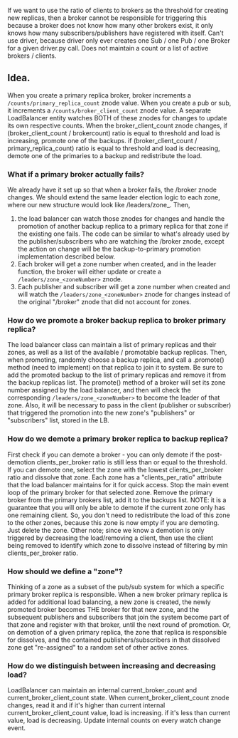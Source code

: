 If we want to use the ratio of clients to brokers as the threshold for creating new replicas, then a broker cannot be responsible for triggering this because a broker does not know how many other brokers exist, it only knows how many subscribers/publishers have registered with itself. Can't use driver, because driver only ever creates one Sub / one Pub / one Broker for a given driver.py call. Does not maintain a count or a list of active brokers / clients.

## Idea.
When you create a primary replica broker, broker increments a `/counts/primary_replica_count` znode value. When you create a pub or sub, it increments a `/counts/broker_client_count` znode value. A separate LoadBalancer entity watches BOTH of these znodes for changes to update its own respective counts. When the broker_client_count znode changes, if (broker_client_count / brokercount) ratio is equal to threshold and load is increasing, promote one of the backups. if (broker_client_count / primary_replica_count) ratio is equal to threshold and load is decreasing, demote one of the primaries to a backup and redistribute the load.

### What if a primary broker actually fails?
We already have it set up so that when a broker fails, the /broker znode changes. We should extend the same leader election logic to each zone, where our new structure would look like /leaders/zone_<zoneNumber>. Then,
1. the load balancer can watch those znodes for changes and handle the promotion of another backup replica to a primary replica for that zone if the existing one fails. The code can be similar to what's already used by the publisher/subscribers who are watching the /broker znode, except the action on change will be the backup-to-primary promotion implementation described below.
2. Each broker will get a zone number when created, and in the leader function, the broker will either update or create a `/leaders/zone_<zoneNumber>` znode.
3. Each publisher and subscriber will get a zone number when created and will watch the `/leaders/zone_<zoneNumber>` znode for changes instead of the original "/broker" znode that did not account for zones.
### How do we promote a broker backup replica to broker primary replica?
The load balancer class can maintain a list of primary replicas and their zones, as well as a list of the available / promotable backup replicas. Then, when promoting, randomly choose a backup replica, and call a .promote() method (need to implement) on that replica to join it to system. Be sure to add the promoted backup to the list of primary replicas and remove it from the backup replicas list. The promote() method of a broker will set its zone number assigned by the load balancer, and then will check the corresponding `/leaders/zone_<zoneNumber>` to become the leader of that zone. Also, it will be necessary to pass in the client (publisher or subscriber) that triggered the promotion into the new zone's "publishers" or "subscribers" list, stored in the LB.

### How do we demote a primary broker replica to backup replica?
First check if you can demote a broker - you can only demote if the post-demotion clients_per_broker ratio is still less than or equal to the threshold.
If you can demote one, select the zone with the lowest clients_per_broker ratio and dissolve that zone. Each zone has a "clients_per_ratio" attribute that the load balancer maintains for it for quick access. Stop the main event loop of the primary broker for that selected zone. Remove the primary broker from the primary brokers list, add it to the backups list.
NOTE: it is a guarantee that you will only be able to demote if the current zone only has one remaining client. So, you don't need to redistribute the load of this zone to the other zones, because this zone is now empty if you are demoting. Just delete the zone.
Other note; since we know a demotion is only triggered by decreasing the load/removing a client, then use the client being removed to identify which zone to dissolve instead of filtering by min clients_per_broker ratio.

### How should we define a "zone"?
Thinking of a zone as a subset of the pub/sub system for which a specific primary broker replica is responsible. When a new broker primary replica is added for additional load balancing, a new zone is created, the newly promoted broker becomes THE broker for that new zone, and the subsequent publishers and subscribers that join the system become part of that zone and register with that broker, until the next round of promotion. Or, on demotion of a given primary replica, the zone that replica is responsible for dissolves, and the contained publishers/subscribers in that dissolved zone get "re-assigned" to a random set of other active zones.


### How do we distinguish between increasing and decreasing load?
LoadBalancer can maintain an internal current_broker_count and current_broker_client_count state. When current_broker_client_count znode changes, read it and if it's higher than current internal current_broker_client_count value, load is increasing. if it's less than current value, load is decreasing. Update internal counts on every watch change event.


<!--
## How do we handle promotion independently of the existing /broker leader election / fault tolerance znode?
This part is not necessary if load balancer randomly selects from list of backups and calls .promote() Create a /promoteelection znode on startup of system. Tell all of the BACKUP replicas (not active/promoted yet) to watch /promoteelection znode for changes. This znode will be changed by the LoadBalancer whenever it is handling a promotion. On change, each backup broker tries to create a /promoted znode. If successful, that is the broker that gets promoted to primary replica. Only one will be able to create it. Broker gets promoted, joins system and then deletes /promoted znode which is not watched (doesn't trigger anything) but will be used for next round of promotions. -->

